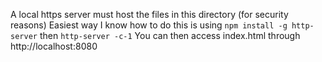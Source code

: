 A local https server must host the files in this directory (for security reasons)
Easiest way I know how to do this is using `npm install -g http-server` then `http-server -c-1`
You can then access index.html through http://localhost:8080